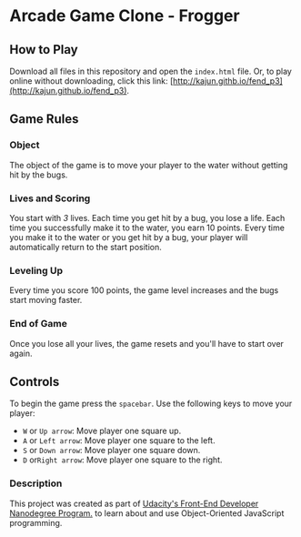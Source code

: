 Arcade Game Clone - Frogger
===========================
## How to Play
Download all files in this repository and open the `index.html` file.
Or, to play online without downloading, click this link: [http://kajun.githb.io/fend_p3](http://kajun.github.io/fend_p3).

## Game Rules
### Object
The object of the game is to move your player to the water without getting hit by the bugs. 
### Lives and Scoring 
You start with _3_ lives. Each time you get hit by a bug, you lose a life. Each time you successfully make it to the water, you earn 10 points. Every time you make it to the water or you get hit by a bug, your player will automatically return to the start position. 
### Leveling Up
Every time you score 100 points, the game level increases and the bugs start moving faster. 
### End of Game
Once you lose all your lives, the game resets and you'll have to start over again.

## Controls
To begin the game press the `spacebar`. 
Use the following keys to move your player:
- `W` or `Up arrow`: Move player one square up.
- `A` or `Left arrow`: Move player one square to the left.
- `S` or `Down arrow`: Move player one square down.
- `D` or`Right arrow`: Move player one square to the right.

### Description
This project was created as part of [Udacity's Front-End Developer Nanodegree Program.](https://www.udacity.com/course/front-end-web-developer-nanodegree--nd001) to learn about and use Object-Oriented JavaScript programming.
